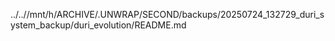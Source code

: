 ../..//mnt/h/ARCHIVE/.UNWRAP/SECOND/backups/20250724_132729_duri_system_backup/duri_evolution/README.md